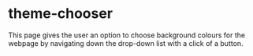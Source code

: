 # theme-chooser

This page gives the user an option to choose background colours for the webpage by navigating down the drop-down list
with a click of a button.
